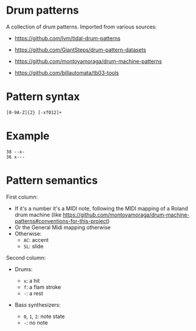 # Drum patterns

A collection of drum patterns.
Imported from various sources:

- https://github.com/lvm/tidal-drum-patterns

- https://github.com/GiantSteps/drum-pattern-datasets

- https://github.com/montoyamoraga/drum-machine-patterns

- https://github.com/billautomata/tb03-tools

# Pattern syntax

    [0-9A-Z]{2} [-xf012]+

# Example

    38 --x-
    36 x---

# Pattern semantics

First column:
* If it's a number it's a MIDI note, following the MIDI mapping of a Roland drum machine (like https://github.com/montoyamoraga/drum-machine-patterns#conventions-for-this-project)
* Or the General Midi mapping otherwise
* Otherwise:
  * `AC`: accent
  * `SL`: slide

Second column:
* Drums: 
  * `x`: a hit
  * `f`: a flam stroke
  * `-`: a rest

* Bass synthesizers: 
  * `0`, `1`, `2`: note state
  * `-`: no note

